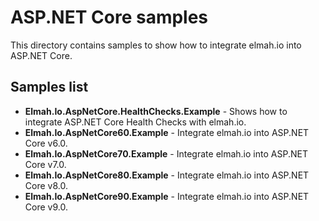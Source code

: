 # ASP.NET Core samples

This directory contains samples to show how to integrate elmah.io into ASP.NET Core.

## Samples list

* **Elmah.Io.AspNetCore.HealthChecks.Example** - Shows how to integrate ASP.NET Core Health Checks with elmah.io.
* **Elmah.Io.AspNetCore60.Example** - Integrate elmah.io into ASP.NET Core v6.0.
* **Elmah.Io.AspNetCore70.Example** - Integrate elmah.io into ASP.NET Core v7.0.
* **Elmah.Io.AspNetCore80.Example** - Integrate elmah.io into ASP.NET Core v8.0.
* **Elmah.Io.AspNetCore90.Example** - Integrate elmah.io into ASP.NET Core v9.0.